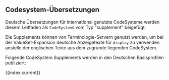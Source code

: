 ## Codesystem-Übersetzungen

Deutsche Übersetzungen für international genutzte CodeSysteme werden diesem Leitfaden als `CodeSystem`s vom Typ "supplement" beigefügt.

Die Supplements können von Terminologie-Servern genutzt werden, um bei der ValueSet-Expansion deutsche Anzeigetexte für `display` zu verwenden anstelle der englischen Texte aus dem zugrunde liegenden CodeSystem. 

Folgende CodeSystem Supplements werden in den Deutschen Basisprofilen publiziert:

{{index:current}}